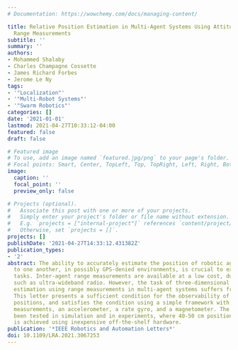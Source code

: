 ```yaml
---
# Documentation: https://wowchemy.com/docs/managing-content/

title: Relative Position Estimation in Multi-Agent Systems Using Attitude-Coupled
  Range Measurements
subtitle: ''
summary: ''
authors:
- Mohammed Shalaby
- Charles Champagne Cossette
- James Richard Forbes
- Jerome Le Ny
tags:
- '"Localization"'
- '"Multi-Robot Systems"'
- '"Swarm Robotics"'
categories: []
date: '2021-01-01'
lastmod: 2021-04-27T10:33:12-04:00
featured: false
draft: false

# Featured image
# To use, add an image named `featured.jpg/png` to your page's folder.
# Focal points: Smart, Center, TopLeft, Top, TopRight, Left, Right, BottomLeft, Bottom, BottomRight.
image:
  caption: ''
  focal_point: ''
  preview_only: false

# Projects (optional).
#   Associate this post with one or more of your projects.
#   Simply enter your project's folder or file name without extension.
#   E.g. `projects = ["internal-project"]` references `content/project/deep-learning/index.md`.
#   Otherwise, set `projects = []`.
projects: []
publishDate: '2021-04-27T14:33:12.431382Z'
publication_types:
- '2'
abstract: The ability to accurately estimate the position of robotic agents relative
  to one another, in possibly GPS-denied environments, is crucial to execute collaborative
  tasks. Inter-agent range measurements are available at a low cost, due to technologies
  such as ultra-wideband radio. However, the task of three-dimensional relative position
  estimation using range measurements in multi-agent systems suffers from unobservabilities.
  This letter presents a sufficient condition for the observability of the relative
  positions, and satisfies the condition using a simple framework with only range
  measurements, an accelerometer, a rate gyro, and a magnetometer. The framework has
  been tested in simulation and in experiments, where 40-50 cm positioning accuracy
  is achieved using inexpensive off-the-shelf hardware.
publication: '*IEEE Robotics and Automation Letters*'
doi: 10.1109/LRA.2021.3067253
---
```

